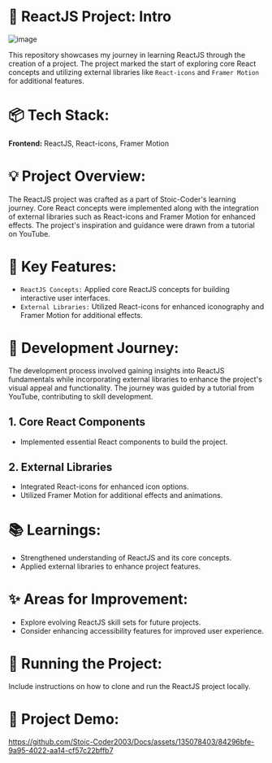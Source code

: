 # 🚀 **ReactJS Project: Intro**

![image](https://github.com/ShubhMehrotra19/Docs-with-ReactJs/assets/110672923/2b6a8a1d-a46c-4cb8-8344-224684f54771)


This repository showcases my journey in learning ReactJS through the creation of a project. The project marked the start of exploring core React concepts and utilizing external libraries like `React-icons` and `Framer Motion` for additional features.

# 📦 **Tech Stack:**

**Frontend:** ReactJS, React-icons, Framer Motion

# 💡 **Project Overview:**

The ReactJS project was crafted as a part of Stoic-Coder's learning journey. Core React concepts were implemented along with the integration of external libraries such as React-icons and Framer Motion for enhanced effects. The project's inspiration and guidance were drawn from a tutorial on YouTube.

# 🌈 **Key Features:**

- `ReactJS Concepts:` Applied core ReactJS concepts for building interactive user interfaces.
- `External Libraries:` Utilized React-icons for enhanced iconography and Framer Motion for additional effects.

# 💭 **Development Journey:**

The development process involved gaining insights into ReactJS fundamentals while incorporating external libraries to enhance the project's visual appeal and functionality. The journey was guided by a tutorial from YouTube, contributing to skill development.

## 1. Core React Components
- Implemented essential React components to build the project.

## 2. External Libraries
- Integrated React-icons for enhanced icon options.
- Utilized Framer Motion for additional effects and animations.

# 📚 **Learnings:**

- Strengthened understanding of ReactJS and its core concepts.
- Applied external libraries to enhance project features.

# ✨ **Areas for Improvement:**

- Explore evolving ReactJS skill sets for future projects.
- Consider enhancing accessibility features for improved user experience.

# 🚦 **Running the Project:**

Include instructions on how to clone and run the ReactJS project locally.

# 📸 **Project Demo:**

https://github.com/Stoic-Coder2003/Docs/assets/135078403/84296bfe-9a95-4022-aa14-cf57c22bffb7

